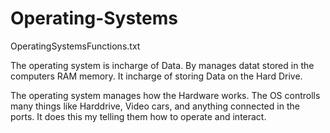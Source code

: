# Operating-Systems
OperatingSystemsFunctions.txt

The operating system is incharge of Data.
By manages datat stored in the computers RAM memory.
It incharge of storing Data on the Hard Drive.

The operating system manages how the Hardware works.
The OS controlls many things like Harddrive, Video cars, and anything connected in the ports.
It does this my telling them how to operate and interact.

